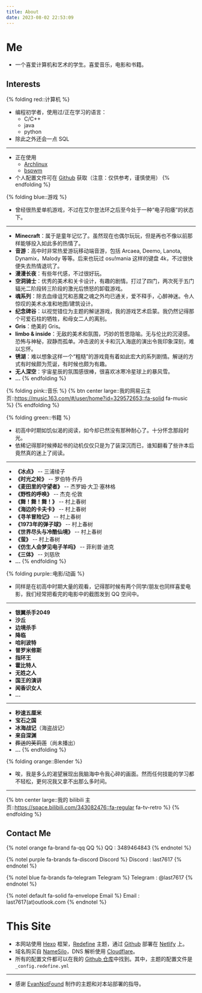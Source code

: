 ```yaml
---
title: About
date: 2023-08-02 22:53:09
---
```


# Me

- 一个喜爱计算机和艺术的学生。喜爱音乐，电影和书籍。

## Interests

{% folding red::计算机 %}
- 编程初学者，使用过/正在学习的语言：
    - C/C++
    - java
    - python
- 除此之外还会一点 SQL
---
- 正在使用
    - [Archlinux](https://archlinux.org/)
    - [bspwm](https://github.com/baskerville/bspwm)
- 个人配置文件可在 [Github](https://github.com/LAST7/dotfile) 获取（注意：仅供参考，谨慎使用）
{% endfolding %}

{% folding blue::游戏 %}
- 曾经很热爱单机游戏，不过在艾尔登法环之后至今处于一种“电子阳痿”的状态下。
---
- **Minecraft**：属于是童年记忆了。虽然现在也偶尔玩玩，但是再也不像以前那样能够投入如此多的热情了。
- **音游**：高中时非常热爱游玩移动端音游，包括 Arcaea, Deemo, Lanota, Dynamix，Malody 等等。后来也玩过 osu!mania 这样的键盘 4k，不过很快便失去热情退坑了。
- **漫漫长夜**：有些年代感，不过很好玩。
- **空洞骑士**：优秀的美术和关卡设计，有趣的剧情。打过了四门，两次死于五门辐光二阶段转三阶段的激光后愤怒的卸载游戏。
- **魂系列**：除去血缘诅咒和恶魔之魂之外均已通关，爱不释手，心醉神迷。令人惊叹的美术水准和地图/建筑设计。
- **纪念碑谷**：以视觉错位为主题的解谜游戏，我的游戏艺术启蒙。我仍然记得那个可爱石柱的牺牲，和母女二人的离别。
- **Gris**：绝美的 Gris。
- **limbo & inside**：无敌的美术和氛围，巧妙的哲思隐喻。无与伦比的沉浸感。恐怖与神秘，寂静而孤单。冲击波的关卡和沉入海底的演出令我印象深刻，难以忘怀。
- **锈湖**：难以想象这样一个“粗糙”的游戏竟有着如此宏大的系列剧情。解谜的方式有时候颇为荒诞，有时候也颇为有趣。
- **无人深空**：宇宙星辰的氛围感很棒，很喜欢冰寒冷星球上的暴风雪。
- **...**
{% endfolding %}

{% folding pink::音乐 %}
{% btn center large::我的网易云主页::https://music.163.com/#/user/home?id=329572653::fa-solid fa-music %}
{% endfolding %}

{% folding green::书籍 %}
- 初高中时期如饥似渴的阅读，如今却已然没有那种耐心了。十分怀念那段时光。
- 依稀记得那时候捧起书的动机仅仅只是为了装深沉而已，谁知翻看了些许本后竟然真的迷上了阅读。
---
- **《冰点》** -- 三浦绫子
- **《时光之轮》** -- 罗伯特·乔丹
- **《麦田里的守望者》** -- 杰罗姆·大卫·塞林格
- **《野性的呼唤》** -- 杰克·伦敦
- **《舞！舞！舞！》** -- 村上春树
- **《海边的卡夫卡》** -- 村上春树
- **《寻羊冒险记》** -- 村上春树
- **《1973年的弹子球》** -- 村上春树
- **《世界尽头与冷酷仙境》** -- 村上春树
- **《萤》** -- 村上春树
- **《仿生人会梦见电子羊吗》** -- 菲利普·迪克
- **《三体》** -- 刘慈欣
- **...**
{% endfolding %}

{% folding purple::电影/动画 %}
- 同样是在初高中时期大量的观看，记得那时候有两个同学/朋友也同样喜爱电影，我们经常把看完的电影中的截图发到 QQ 空间中。
---
- **银翼杀手2049**
- **沙丘**
- **边境杀手**
- **降临**
- **哈利波特**
- **普罗米修斯**
- **指环王**
- **霍比特人**
- **无姓之人**
- **国王的演讲**
- **闻香识女人**
- **...**
---
- **秒速五厘米**
- **宝石之国**
- **冰海战记**（海盗战记）
- **来自深渊**
- ~~葬送的芙莉莲~~（尚未播出）
- **...**
{% endfolding %}

{% folding orange::Blender %}
- 唉，我是多么的渴望展现出我脑海中令我心碎的画面。然而任何技能的学习都不轻松，更何况我又拿不出那么多时间。
---
{% btn center large::我的 bilibili 主页::https://space.bilibili.com/343082476::fa-regular fa-tv-retro %}
{% endfolding %}

## Contact Me
{% notel orange fa-brand fa-qq QQ %}
 QQ : 3489464843
{% endnotel %}


{% notel purple fa-brands fa-discord Discord %}
 Discord : last7617
{% endnotel %}


{% notel blue fa-brands fa-telegram Telegram %}
Telegram : @last7617
{% endnotel %}


{% notel default fa-solid fa-envelope Email %}
 Email : last7617(at)outlook.com
{% endnotel %}

# This Site
- 本网站使用 [Hexo](https://hexo.io/) 框架，[Redefine](https://redefine-docs.ohevan.com/) 主题，通过 [Github](https://github.com/) 部署在 [Netlify](https://www.netlify.com/) 上。
- 域名购买自 [NameSilo](https://www.namesilo.com/)，DNS 解析使用 [Cloudflare](https://www.cloudflare.com/)。
- 所有的配置文件都可以在我的 [Github 仓库](https://github.com/LAST7/LastBlog)中找到。其中，主题的配置文件是 `_config.redefine.yml`
---
- 感谢 [EvanNotFound](https://ohevan.com/) 制作的主题和对本站部署的指导。